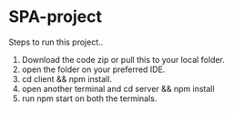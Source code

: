 # SPA-project

Steps to run this project..
1. Download the code zip or pull this to your local folder.
2. open the folder on your preferred IDE.
3. cd client && npm install.
4. open another terminal and cd server && npm install
5. run npm start on both the terminals.
